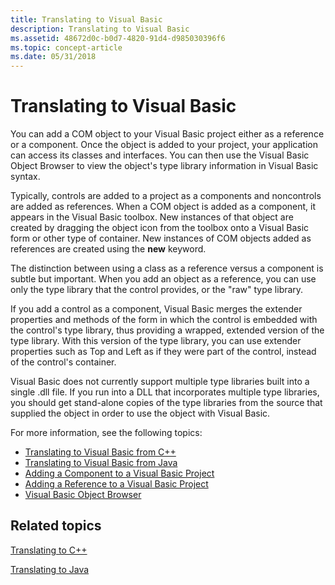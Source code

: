 ```yaml
---
title: Translating to Visual Basic
description: Translating to Visual Basic
ms.assetid: 48672d0c-b0d7-4820-91d4-d985030396f6
ms.topic: concept-article
ms.date: 05/31/2018
---
```


# Translating to Visual Basic

You can add a COM object to your Visual Basic project either as a reference or a component. Once the object is added to your project, your application can access its classes and interfaces. You can then use the Visual Basic Object Browser to view the object's type library information in Visual Basic syntax.

Typically, controls are added to a project as a components and noncontrols are added as references. When a COM object is added as a component, it appears in the Visual Basic toolbox. New instances of that object are created by dragging the object icon from the toolbox onto a Visual Basic form or other type of container. New instances of COM objects added as references are created using the **new** keyword.

The distinction between using a class as a reference versus a component is subtle but important. When you add an object as a reference, you can use only the type library that the control provides, or the "raw" type library.

If you add a control as a component, Visual Basic merges the extender properties and methods of the form in which the control is embedded with the control's type library, thus providing a wrapped, extended version of the type library. With this version of the type library, you can use extender properties such as Top and Left as if they were part of the control, instead of the control's container.

Visual Basic does not currently support multiple type libraries built into a single .dll file. If you run into a DLL that incorporates multiple type libraries, you should get stand-alone copies of the type libraries from the source that supplied the object in order to use the object with Visual Basic.

For more information, see the following topics:

-   [Translating to Visual Basic from C++](translating-to-visual-basic-from-c--.md)
-   [Translating to Visual Basic from Java](translating-to-visual-basic-from-java.md)
-   [Adding a Component to a Visual Basic Project](adding-a-component-to-a-visual-basic-project.md)
-   [Adding a Reference to a Visual Basic Project](adding-a-reference-to-a-visual-basic-project.md)
-   [Visual Basic Object Browser](visual-basic-object-browser.md)

## Related topics

<dl> <dt>

[Translating to C++](translating-to-c--.md)
</dt> <dt>

[Translating to Java](translating-to-java.md)
</dt> </dl>

 

 




